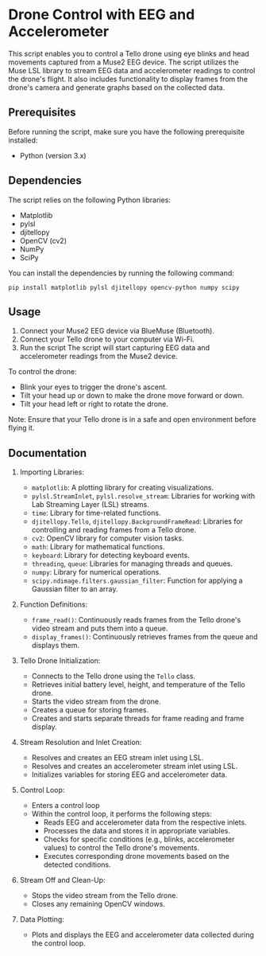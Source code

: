 # Drone Control with EEG and Accelerometer

This script enables you to control a Tello drone using eye blinks and head movements captured from a Muse2 EEG device. The script utilizes the Muse LSL library to stream EEG data and accelerometer readings to control the drone's flight.
It also includes functionality to display frames from the drone's camera and generate graphs based on the collected data.
## Prerequisites

Before running the script, make sure you have the following prerequisite installed:
- Python (version 3.x)

## Dependencies
The script relies on the following Python libraries:
- Matplotlib
- pylsl
- djitellopy
- OpenCV (cv2)
- NumPy
- SciPy

You can install the dependencies by running the following command:
```shell
pip install matplotlib pylsl djitellopy opencv-python numpy scipy
```
  
## Usage
1. Connect your Muse2 EEG device via BlueMuse (Bluetooth).
2. Connect your Tello drone to your computer via Wi-Fi.
3. Run the script
   The script will start capturing EEG data and accelerometer readings from the Muse2 device.

To control the drone:
- Blink your eyes to trigger the drone's ascent.
- Tilt your head up or down to make the drone move forward or down.
- Tilt your head left or right to rotate the drone.

Note: Ensure that your Tello drone is in a safe and open environment before flying it.
## Documentation

1. Importing Libraries:
   - `matplotlib`: A plotting library for creating visualizations.
   - `pylsl.StreamInlet`, `pylsl.resolve_stream`: Libraries for working with Lab Streaming Layer (LSL) streams.
   - `time`: Library for time-related functions.
   - `djitellopy.Tello`, `djitellopy.BackgroundFrameRead`: Libraries for controlling and reading frames from a Tello drone.
   - `cv2`: OpenCV library for computer vision tasks.
   - `math`: Library for mathematical functions.
   - `keyboard`: Library for detecting keyboard events.
   - `threading`, `queue`: Libraries for managing threads and queues.
   - `numpy`: Library for numerical operations.
   - `scipy.ndimage.filters.gaussian_filter`: Function for applying a Gaussian filter to an array.

2. Function Definitions:
   - `frame_read()`: Continuously reads frames from the Tello drone's video stream and puts them into a queue.
   - `display_frames()`: Continuously retrieves frames from the queue and displays them.
  
3. Tello Drone Initialization:
   - Connects to the Tello drone using the `Tello` class.
   - Retrieves initial battery level, height, and temperature of the Tello drone.
   - Starts the video stream from the drone.
   - Creates a queue for storing frames.
   - Creates and starts separate threads for frame reading and frame display.

4. Stream Resolution and Inlet Creation:
   - Resolves and creates an EEG stream inlet using LSL.
   - Resolves and creates an accelerometer stream inlet using LSL.
   - Initializes variables for storing EEG and accelerometer data.

5. Control Loop:
   - Enters a control loop 
   - Within the control loop, it performs the following steps:
     - Reads EEG and accelerometer data from the respective inlets.
     - Processes the data and stores it in appropriate variables.
     - Checks for specific conditions (e.g., blinks, accelerometer values) to control the Tello drone's movements.
     - Executes corresponding drone movements based on the detected conditions.

6. Stream Off and Clean-Up:
   - Stops the video stream from the Tello drone.
   - Closes any remaining OpenCV windows.

7. Data Plotting:
   - Plots and displays the EEG and accelerometer data collected during the control loop.
 

